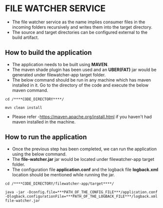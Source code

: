 # FILE WATCHER SERVICE

* The file watcher service as the name implies consumer files in the incoming folders recursively and writes them into the target directory.
* The source and target directories can be configured external to the build artifact.


## How to build the application

* The application needs to be built using **MAVEN**.
* The maven shade plugin has been used and an **UBER(FAT)** jar would be generated under filewatcher-app target folder.
* The below command should be run in any machine which has maven installed in it. Go to the directory of the code and execute the below maven command.

```
cd /****CODE_DIRECTORY****/

mvn clean install
```

* Please refer -https://maven.apache.org/install.html if you haven't had maven installed in the machine.


## How to run the application

* Once the previous step has been completed, we can run the application using the below command.
* The **file-watcher.jar** jar would be located under filewatcher-app target folder.
* The configuration file **application.conf** and the logback file **logback.xml** location should be mentioned while running the jar. 

```
cd /****CODE_DIRECTORY/filewatcher-app/target****/

java -jar -Dconfig.file=***PATH_OF_THE_CONFIG_FILE***/application.conf -Dlogback.configurationFile=***PATH_OF_THE_LOGBACK_FILE***/logback.xml file-watcher.jar
```
